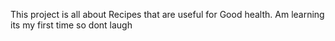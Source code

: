 This project is all about Recipes that are useful for Good health. Am learning its my first time so dont laugh
